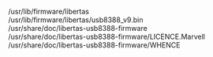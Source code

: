 /usr/lib/firmware/libertas  
/usr/lib/firmware/libertas/usb8388\_v9.bin  
/usr/share/doc/libertas-usb8388-firmware  
/usr/share/doc/libertas-usb8388-firmware/LICENCE.Marvell  
/usr/share/doc/libertas-usb8388-firmware/WHENCE  
